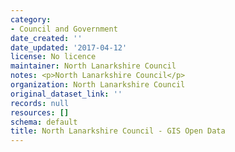 ```yaml
---
category:
- Council and Government
date_created: ''
date_updated: '2017-04-12'
license: No licence
maintainer: North Lanarkshire Council
notes: <p>North Lanarkshire Council</p>
organization: North Lanarkshire Council
original_dataset_link: ''
records: null
resources: []
schema: default
title: North Lanarkshire Council - GIS Open Data
---
```

